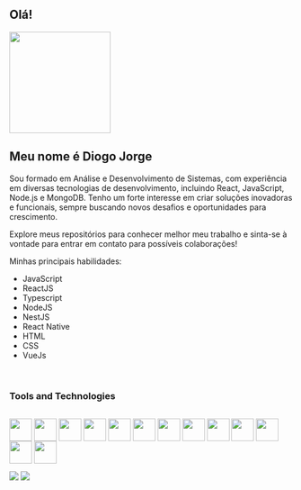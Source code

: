 ## Olá!<br>
<div style="display:inline">
  <img height="180em" src="https://github-readme-stats.vercel.app/api/top-langs/?username=djbarcelos&layout=compact&theme=dracula" />
<!--   <img height="180em" src="https://github-readme-stats.vercel.app/api?username=djbarcelos&show_icons=true&theme=dark&hide=issues,contribs#gh-dark-mode-only"/> -->
</div>

<br>

## Meu nome é Diogo Jorge

Sou formado em Análise e Desenvolvimento de Sistemas, com experiência em diversas tecnologias de desenvolvimento, incluindo React, JavaScript, Node.js e MongoDB. Tenho um forte interesse em criar soluções inovadoras e funcionais, sempre buscando novos desafios e oportunidades para crescimento.

Explore meus repositórios para conhecer melhor meu trabalho e sinta-se à vontade para entrar em contato para possíveis colaborações!

Minhas principais habilidades:

- JavaScript
- ReactJS
- Typescript
- NodeJS
- NestJS
- React Native
- HTML
- CSS
- VueJs

<br>

### Tools and Technologies

<div style="display:inline-block">
  
  [<img align="center" src="https://cdn.jsdelivr.net/gh/devicons/devicon/icons/react/react-original.svg" width="40" height="40" />](## "ReactJS")
  [<img align="center" src="https://cdn.jsdelivr.net/gh/devicons/devicon/icons/nodejs/nodejs-original.svg" width="40" height="40"/>](## "NodeJS")
  [<img align="center" src="https://cdn.jsdelivr.net/gh/devicons/devicon/icons/vuejs/vuejs-original.svg" width="40" height="40" />](## "VueJS")
  [<img align="center" src="https://cdn.jsdelivr.net/gh/devicons/devicon/icons/vitejs/vitejs-original.svg" width="40" height="40" />](## "ViteJS")
  [<img align="center" src="https://cdn.jsdelivr.net/gh/devicons/devicon/icons/redux/redux-original.svg" width="40" height="40" />](## "Redux")
  [<img align="center" src="https://cdn.jsdelivr.net/gh/devicons/devicon/icons/typescript/typescript-original.svg" width="40" height="40" />](## "TypeScript")
  [<img align="center" src="https://cdn.jsdelivr.net/gh/devicons/devicon/icons/javascript/javascript-plain.svg" width="40" height="40" />](## "JavaScript")
  [<img align="center" src="https://cdn.jsdelivr.net/gh/devicons/devicon/icons/mongodb/mongodb-original.svg" width="40" height="40" />](## "MongoDB")
  [<img align="center" src="https://cdn.jsdelivr.net/gh/devicons/devicon/icons/docker/docker-original.svg" width="40" height="40"/>](## "Docker")
  [<img align="center" src="https://cdn.jsdelivr.net/gh/devicons/devicon/icons/html5/html5-plain-wordmark.svg" width="40" height="40" />](## "HTML")
  [<img align="center" src="https://cdn.jsdelivr.net/gh/devicons/devicon/icons/css3/css3-plain-wordmark.svg" width="40" height="40" />](## "CSS")
  [<img align="center" src="https://cdn.jsdelivr.net/gh/devicons/devicon/icons/bootstrap/bootstrap-original.svg" width="40" height="40" />](## "Bootstrap")
  [<img align="center" src="https://cdn.jsdelivr.net/gh/devicons/devicon/icons/angular/angular-original.svg" width="40" height="40" />](## "Angular")
          
          
</div>

<br>
  
<div> 
  <a href = "mailto:diogobarcelos94@gmail.com"><img src="https://img.shields.io/badge/-Gmail-%23333?style=for-the-badge&logo=gmail&logoColor=white" target="_blank"></a>
  <a href="https://www.linkedin.com/in/diogojorgegrijobarcelos/" target="_blank"><img src="https://img.shields.io/badge/-LinkedIn-%230077B5?style=for-the-badge&logo=linkedin&logoColor=white" target="_blank"></a> 
</div>
